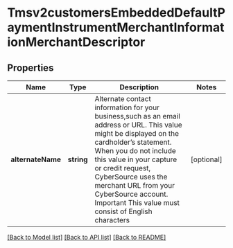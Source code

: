# Tmsv2customersEmbeddedDefaultPaymentInstrumentMerchantInformationMerchantDescriptor

## Properties
Name | Type | Description | Notes
------------ | ------------- | ------------- | -------------
**alternateName** | **string** | Alternate contact information for your business,such as an email address or URL. This value might be displayed on the cardholder’s statement. When you do not include this value in your capture or credit request, CyberSource uses the merchant URL from your CyberSource account. Important This value must consist of English characters | [optional] 

[[Back to Model list]](../README.md#documentation-for-models) [[Back to API list]](../README.md#documentation-for-api-endpoints) [[Back to README]](../README.md)


